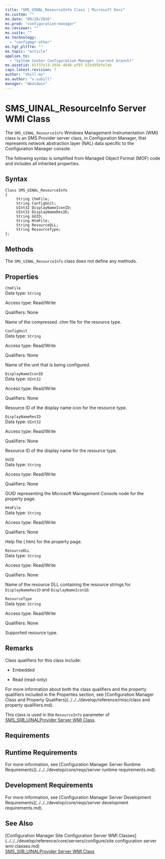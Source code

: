 ```yaml
---
title: "SMS_UINAL_ResourceInfo Class | Microsoft Docs"
ms.custom: ""
ms.date: "09/20/2016"
ms.prod: "configuration-manager"
ms.reviewer: ""
ms.suite: ""
ms.technology:
  - "configmgr-other"
ms.tgt_pltfrm: ""
ms.topic: "article"
applies_to:
  - "System Center Configuration Manager (current branch)"
ms.assetid: 01f37e13-395e-4648-af97-525d95bfe7ab
caps.latest.revision: 7
author: "shill-ms"
ms.author: "v-suhill"
manager: "mbaldwin"
---
```

# SMS_UINAL_ResourceInfo Server WMI Class
The `SMS_UINAL_ResourceInfo` Windows Management Instrumentation (WMI) class is an SMS Provider server class, in Configuration Manager, that represents network abstraction layer (NAL) data specific to the Configuration Manager console.  

 The following syntax is simplified from Managed Object Format (MOF) code and includes all inherited properties.  

## Syntax  

```  
Class SMS_UINAL_ResourceInfo   
{  
     String ChmFile;  
     String ConfigUnit;  
     UInt32 DisplayNameIconID;  
     UInt32 DisplayNameResID;  
     String GUID;  
     String HtmFile;  
     String ResourceDLL;  
     String ResourceType;  
};  
```  

## Methods  
 The `SMS_UINAL_ResourceInfo` class does not define any methods.  

## Properties  
 `ChmFile`  
 Data type: `String`  

 Access type: Read/Write  

 Qualifiers: None  

 Name of the compressed .chm file for the resource type.  

 `ConfigUnit`  
 Data type: `String`  

 Access type: Read/Write  

 Qualifiers: None  

 Name of the unit that is being configured.  

 `DisplayNameIconID`  
 Data type: `UInt32`  

 Access type: Read/Write  

 Qualifiers: None  

 Resource ID of the display name icon for the resource type.  

 `DisplayNameResID`  
 Data type: `UInt32`  

 Access type: Read/Write  

 Qualifiers: None  

 Resource ID of the display name for the resource type.  

 `GUID`  
 Data type: `String`  

 Access type: Read/Write  

 Qualifiers: None  

 GUID representing the Microsoft Management Console node for the property page.  

 `HtmFile`  
 Data type: `String`  

 Access type: Read/Write  

 Qualifiers: None  

 Help file (.htm) for the property page.  

 `ResourceDLL`  
 Data type: `String`  

 Access type: Read/Write  

 Qualifiers: None  

 Name of the resource DLL containing the resource strings for `DisplayNameResID` and `DisplayNameIconID`.  

 `ResourceType`  
 Data type: `String`  

 Access type: Read/Write  

 Qualifiers: None  

 Supported resource type.  

## Remarks  
 Class qualifiers for this class include:  

-   Embedded  

-   Read (read-only)  

 For more information about both the class qualifiers and the property qualifiers included in the Properties section, see [Configuration Manager Class and Property Qualifiers](../../../develop/reference/misc/class and property qualifiers.md).  

 This class is used in the `ResourceInfo` parameter of [SMS_SIIB_UINALProvider Server WMI Class](../../../develop/reference/misc/sms_siib_uinalprovider-server-wmi-class.md).  

## Requirements  

## Runtime Requirements  
 For more information, see [Configuration Manager Server Runtime Requirements](../../../develop/core/reqs/server runtime requirements.md).  

## Development Requirements  
 For more information, see [Configuration Manager Server Development Requirements](../../../develop/core/reqs/server development requirements.md).  

## See Also  
 [Configuration Manager Site Configuration Server WMI Classes](../../../develop/reference/core/servers/configure/site configuration server wmi classes.md)   
 [SMS_SIIB_UINALProvider Server WMI Class](../../../develop/reference/misc/sms_siib_uinalprovider-server-wmi-class.md)
